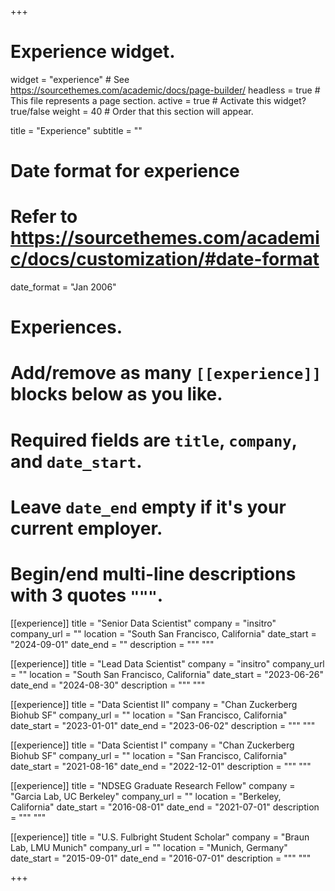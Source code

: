 +++
# Experience widget.
widget = "experience"  # See https://sourcethemes.com/academic/docs/page-builder/
headless = true  # This file represents a page section.
active = true  # Activate this widget? true/false
weight = 40  # Order that this section will appear.

title = "Experience"
subtitle = ""

# Date format for experience
#   Refer to https://sourcethemes.com/academic/docs/customization/#date-format
date_format = "Jan 2006"

# Experiences.
#   Add/remove as many `[[experience]]` blocks below as you like.
#   Required fields are `title`, `company`, and `date_start`.
#   Leave `date_end` empty if it's your current employer.
#   Begin/end multi-line descriptions with 3 quotes `"""`.
[[experience]]
  title = "Senior Data Scientist"
  company = "insitro"
  company_url = ""
  location = "South San Francisco, California"
  date_start = "2024-09-01"
  date_end = ""
  description = """
  """
  
[[experience]]
  title = "Lead Data Scientist"
  company = "insitro"
  company_url = ""
  location = "South San Francisco, California"
  date_start = "2023-06-26"
  date_end = "2024-08-30"
  description = """
  """
  
[[experience]]
  title = "Data Scientist II"
  company = "Chan Zuckerberg Biohub SF"
  company_url = ""
  location = "San Francisco, California"
  date_start = "2023-01-01"
  date_end = "2023-06-02"
  description = """
  """
  
[[experience]]
  title = "Data Scientist I"
  company = "Chan Zuckerberg Biohub SF"
  company_url = ""
  location = "San Francisco, California"
  date_start = "2021-08-16"
  date_end = "2022-12-01"
  description = """
  """

[[experience]]
  title = "NDSEG Graduate Research Fellow"
  company = "Garcia Lab, UC Berkeley"
  company_url = ""
  location = "Berkeley, California"
  date_start = "2016-08-01"
  date_end = "2021-07-01"
  description = """
  """

[[experience]]
  title = "U.S. Fulbright Student Scholar"
  company = "Braun Lab, LMU Munich"
  company_url = ""
  location = "Munich, Germany"
  date_start = "2015-09-01"
  date_end = "2016-07-01"
  description = """
  """

+++
